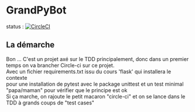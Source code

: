 # GrandPyBot
status : [![CircleCI](https://circleci.com/gh/jean-charles-gibier/GrandPyBot.svg?style=shield)](https://app.circleci.com/pipelines/github/jean-charles-gibier/GrandPyBot)

## La démarche
Bon ... C'est un projet axé sur le TDD principalement, donc dans un premier temps on va brancher Circle-ci sur ce projet. <br>
Avec un fichier requirements.txt issu du cours 'flask' qui installera le contexte <br>
pour une installation de pytest avec le package unittest et un test minimal "papa/maman" pour vérifier que le principe est ok<br>
Si ça marche, on rajoute le petit macaron "circle-ci" et on se lance dans le TDD à grands coups de "test cases"<br>
